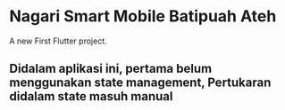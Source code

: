 # Nagari Smart Mobile Batipuah Ateh

A new First Flutter project.

## Didalam aplikasi ini, pertama belum menggunakan state management, Pertukaran didalam state masuh manual


